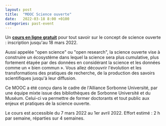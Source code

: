 ```yaml
---
layout: post
title:  "MOOC Science ouverte"
date:   2022-03-18 8:00 +0100
categories: past-event
---
```


Un **[cours en ligne
gratuit](https://www.mnhn.fr/fr/actualites/mooc-science-ouverte)**
pour tout savoir sur le concept de science ouverte : inscription
jusqu'au 18 mars 2022.

Aussi appelée "open science" ou "open research", la science ouverte vise à construire un écosystème dans lequel la science sera plus cumulative, plus fortement étayée par des données en considérant la science et les données comme un « bien commun ». Vous allez découvrir l'évolution et les transformations des pratiques de recherche, de la production des savoirs scientifiques jusqu'à leur diffusion.

Ce MOOC a été conçu dans le cadre de l'Alliance Sorbonne Université, par une équipe mixte issue des bibliothèques de Sorbonne Université et du Muséum. Celui-ci va permettre de former doctorants et tout public aux enjeux et pratiques de la science ouverte.

Le cours est accessible du 7 mars 2022 au 1er avril 2022.
Effort estimé : 2 h par semaine, réparties sur 4 semaines.

